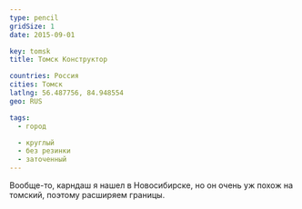 ```yaml
---
type: pencil
gridSize: 1
date: 2015-09-01

key: tomsk
title: Томск Конструктор

countries: Россия
cities: Томск
latlng: 56.487756, 84.948554
geo: RUS

tags:
  - город

  - круглый
  - без резинки
  - заточенный
---
```


Вообще-то, карндаш я нашел в Новосибирске, но он очень уж похож на томский, поэтому расширяем границы.
